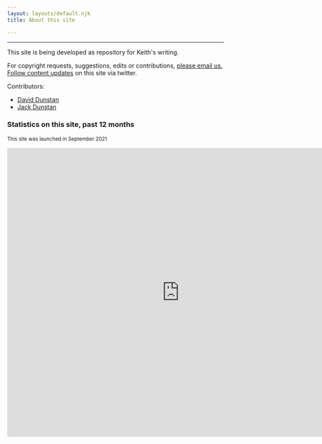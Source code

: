 ```yaml
---
layout: layouts/default.njk
title: About this site

---
```


<hr/><p class="lead">This site is being developed as repository for Keith's writing.</p>
<p>For copyright requests, suggestions, edits or contributions, <a href="mailto:keith@dunsta.net"> please email us. </a><br>
<a href="https://twitter.com/keith_dunstan">Follow content updates</a> on this site via twitter.
<p>Contributors:
<ul><li><a href="https://batmania.net">David Dunstan</a></li>
<li><a href="https://www.linkedin.com/in/jackdunstan/">Jack Dunstan</a></li>
</ul>

<h3>Statistics on this site, past 12 months</h3>
<p><small>This site was launched in September 2021</small></p> 
<div class="ratio ratio-4x3">
<iframe width="800" height="670" src="https://datastudio.google.com/embed/reporting/0ff842f5-25e8-4840-93e8-753b6b43051c/page/PWNZC" frameborder="0" style="border:0" allowfullscreen></iframe>
</div>
